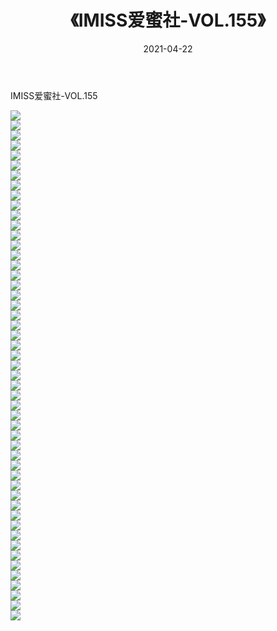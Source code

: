 ﻿---
layout: post
title:  《IMISS爱蜜社-VOL.155》
date:   2021-04-22
img: http://img.660000.xyz/Sharelink/网络美图/2021/IMISS爱蜜社-VOL.155/000.jpg
categories: [美女, 清纯, 唯美]
---

IMISS爱蜜社-VOL.155

  ![](http://img.660000.xyz/Sharelink/网络美图/2021/IMISS爱蜜社-VOL.155/001.jpg) <br> ![](http://img.660000.xyz/Sharelink/网络美图/2021/IMISS爱蜜社-VOL.155/002.jpg) <br> ![](http://img.660000.xyz/Sharelink/网络美图/2021/IMISS爱蜜社-VOL.155/003.jpg) <br> ![](http://img.660000.xyz/Sharelink/网络美图/2021/IMISS爱蜜社-VOL.155/004.jpg) <br> ![](http://img.660000.xyz/Sharelink/网络美图/2021/IMISS爱蜜社-VOL.155/005.jpg) <br> ![](http://img.660000.xyz/Sharelink/网络美图/2021/IMISS爱蜜社-VOL.155/006.jpg) <br> ![](http://img.660000.xyz/Sharelink/网络美图/2021/IMISS爱蜜社-VOL.155/007.jpg) <br> ![](http://img.660000.xyz/Sharelink/网络美图/2021/IMISS爱蜜社-VOL.155/008.jpg) <br> ![](http://img.660000.xyz/Sharelink/网络美图/2021/IMISS爱蜜社-VOL.155/009.jpg) <br> ![](http://img.660000.xyz/Sharelink/网络美图/2021/IMISS爱蜜社-VOL.155/010.jpg) <br> ![](http://img.660000.xyz/Sharelink/网络美图/2021/IMISS爱蜜社-VOL.155/011.jpg) <br> ![](http://img.660000.xyz/Sharelink/网络美图/2021/IMISS爱蜜社-VOL.155/012.jpg) <br> ![](http://img.660000.xyz/Sharelink/网络美图/2021/IMISS爱蜜社-VOL.155/013.jpg) <br> ![](http://img.660000.xyz/Sharelink/网络美图/2021/IMISS爱蜜社-VOL.155/014.jpg) <br> ![](http://img.660000.xyz/Sharelink/网络美图/2021/IMISS爱蜜社-VOL.155/015.jpg) <br> ![](http://img.660000.xyz/Sharelink/网络美图/2021/IMISS爱蜜社-VOL.155/016.jpg) <br> ![](http://img.660000.xyz/Sharelink/网络美图/2021/IMISS爱蜜社-VOL.155/017.jpg) <br> ![](http://img.660000.xyz/Sharelink/网络美图/2021/IMISS爱蜜社-VOL.155/018.jpg) <br> ![](http://img.660000.xyz/Sharelink/网络美图/2021/IMISS爱蜜社-VOL.155/019.jpg) <br> ![](http://img.660000.xyz/Sharelink/网络美图/2021/IMISS爱蜜社-VOL.155/020.jpg) <br> ![](http://img.660000.xyz/Sharelink/网络美图/2021/IMISS爱蜜社-VOL.155/021.jpg) <br> ![](http://img.660000.xyz/Sharelink/网络美图/2021/IMISS爱蜜社-VOL.155/022.jpg) <br> ![](http://img.660000.xyz/Sharelink/网络美图/2021/IMISS爱蜜社-VOL.155/023.jpg) <br> ![](http://img.660000.xyz/Sharelink/网络美图/2021/IMISS爱蜜社-VOL.155/024.jpg) <br> ![](http://img.660000.xyz/Sharelink/网络美图/2021/IMISS爱蜜社-VOL.155/025.jpg) <br> ![](http://img.660000.xyz/Sharelink/网络美图/2021/IMISS爱蜜社-VOL.155/026.jpg) <br> ![](http://img.660000.xyz/Sharelink/网络美图/2021/IMISS爱蜜社-VOL.155/027.jpg) <br> ![](http://img.660000.xyz/Sharelink/网络美图/2021/IMISS爱蜜社-VOL.155/028.jpg) <br> ![](http://img.660000.xyz/Sharelink/网络美图/2021/IMISS爱蜜社-VOL.155/029.jpg) <br> ![](http://img.660000.xyz/Sharelink/网络美图/2021/IMISS爱蜜社-VOL.155/030.jpg) <br> ![](http://img.660000.xyz/Sharelink/网络美图/2021/IMISS爱蜜社-VOL.155/031.jpg) <br> ![](http://img.660000.xyz/Sharelink/网络美图/2021/IMISS爱蜜社-VOL.155/032.jpg) <br> ![](http://img.660000.xyz/Sharelink/网络美图/2021/IMISS爱蜜社-VOL.155/033.jpg) <br> ![](http://img.660000.xyz/Sharelink/网络美图/2021/IMISS爱蜜社-VOL.155/034.jpg) <br> ![](http://img.660000.xyz/Sharelink/网络美图/2021/IMISS爱蜜社-VOL.155/035.jpg) <br> ![](http://img.660000.xyz/Sharelink/网络美图/2021/IMISS爱蜜社-VOL.155/036.jpg) <br> ![](http://img.660000.xyz/Sharelink/网络美图/2021/IMISS爱蜜社-VOL.155/037.jpg) <br> ![](http://img.660000.xyz/Sharelink/网络美图/2021/IMISS爱蜜社-VOL.155/038.jpg) <br> ![](http://img.660000.xyz/Sharelink/网络美图/2021/IMISS爱蜜社-VOL.155/039.jpg) <br> ![](http://img.660000.xyz/Sharelink/网络美图/2021/IMISS爱蜜社-VOL.155/040.jpg) <br> ![](http://img.660000.xyz/Sharelink/网络美图/2021/IMISS爱蜜社-VOL.155/041.jpg) <br> ![](http://img.660000.xyz/Sharelink/网络美图/2021/IMISS爱蜜社-VOL.155/042.jpg) <br> ![](http://img.660000.xyz/Sharelink/网络美图/2021/IMISS爱蜜社-VOL.155/043.jpg) <br> ![](http://img.660000.xyz/Sharelink/网络美图/2021/IMISS爱蜜社-VOL.155/044.jpg) <br> ![](http://img.660000.xyz/Sharelink/网络美图/2021/IMISS爱蜜社-VOL.155/045.jpg) <br> ![](http://img.660000.xyz/Sharelink/网络美图/2021/IMISS爱蜜社-VOL.155/046.jpg) <br> ![](http://img.660000.xyz/Sharelink/网络美图/2021/IMISS爱蜜社-VOL.155/047.jpg) <br> ![](http://img.660000.xyz/Sharelink/网络美图/2021/IMISS爱蜜社-VOL.155/048.jpg) <br> ![](http://img.660000.xyz/Sharelink/网络美图/2021/IMISS爱蜜社-VOL.155/049.jpg) <br> ![](http://img.660000.xyz/Sharelink/网络美图/2021/IMISS爱蜜社-VOL.155/050.jpg) <br> ![](http://img.660000.xyz/Sharelink/网络美图/2021/IMISS爱蜜社-VOL.155/051.jpg) <br>